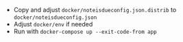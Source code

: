 - Copy and adjust `docker/noteisdueconfig.json.distrib` to `docker/noteisdueconfig.json`
- Adjust `docker/env` if needed
- Run with `docker-compose up --exit-code-from app`

